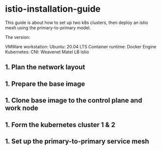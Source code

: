 # istio-installation-guide

This guide is about how to set up two k8s clusters, then deploy an istio mesh using the primary-to-primary model.

The version:

VMWare workstation: 
Ubuntu: 20.04 LTS
Container runtime: Docker Engine
Kubernetes:
CNI: Weavenet
Matel LB
Istio

## 1. Plan the network layout

## 1. Prepare the base image

## 1. Clone base image to the control plane and work node

## 1. Form the kubernetes cluster 1 & 2

## 1. Set up the primary-to-primary service mesh
